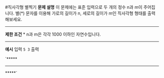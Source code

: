 #직사각형 별찍기
**문제 설명**
이 문제에는 표준 입력으로 두 개의 정수 n과 m이 주어집니다.
별(*) 문자를 이용해 가로의 길이가 n, 세로의 길이가 m인 직사각형 형태를 출력해보세요.

- - -

**제한 조건**
	* n과 m은 각각 1000 이하인 자연수입니다.

- - -

**예시**
입력
`5 3`
출력

`*****
*****
*****`